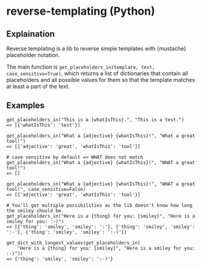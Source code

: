 # reverse-templating (Python)

## Explaination

Reverse templating is a lib to reverse simple templates with {mustache} placeholder notation.

The main function is `get_placeholders_in(template, text, case_sensitive=True)`, which returns 
a list of dictionaries that contain all placeholders and all possible values for them so that 
the template matches at least a part of the text.

## Examples

```
get_placeholders_in("This is a {whatIsThis}.", "This is a test.")
=> [{'whatIsThis': 'test'}]
```
```
get_placeholders_in("What a {adjective} {whatIsThis}!", "What a great tool!")
=> [{'adjective': 'great', 'whatIsThis': 'tool'}]
```
```
# case sensitive by default => WHAT does not match
get_placeholders_in("What a {adjective} {whatIsThis}!", "WHAT a great tool!")
=> []
```
```
get_placeholders_in("What a {adjective} {whatIsThis}!", "WHAT a great tool!", case_sensitive=False)
=> [{'adjective': 'great', 'whatIsThis': 'tool'}]
```
```
# You'll get multiple possibilities as the lib doesn't know how long the smiley should be.
get_placeholders_in("Here is a {thing} for you: {smiley}", "Here is a smiley for you: :-)")
=> [{'thing': 'smiley', 'smiley': ':'}, {'thing': 'smiley', 'smiley': ':-'}, {'thing': 'smiley', 'smiley': ':-)'}]
```
```
get_dict_with_longest_values(get_placeholders_in(
    "Here is a {thing} for you: {smiley}", "Here is a smiley for you: :-)"))
=> {'thing': 'smiley', 'smiley': ':-)'}
```
